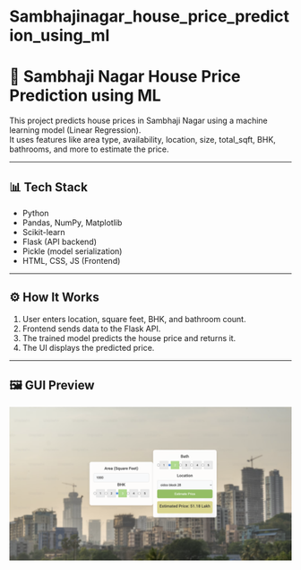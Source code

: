 # Sambhajinagar_house_price_prediction_using_ml

# 🏡 Sambhaji Nagar House Price Prediction using ML

This project predicts house prices in Sambhaji Nagar using a machine learning model (Linear Regression).  
It uses features like area type, availability, location, size, total_sqft, BHK, bathrooms, and more to estimate the price.

---

## 📊 Tech Stack

- Python  
- Pandas, NumPy, Matplotlib  
- Scikit-learn  
- Flask (API backend)  
- Pickle (model serialization)  
- HTML, CSS, JS (Frontend)

---

## ⚙️ How It Works

1. User enters location, square feet, BHK, and bathroom count.
2. Frontend sends data to the Flask API.
3. The trained model predicts the house price and returns it.
4. The UI displays the predicted price.

---
## 🖼️ GUI Preview

![App Screenshot](Realestate_samnagar_gui.png)
